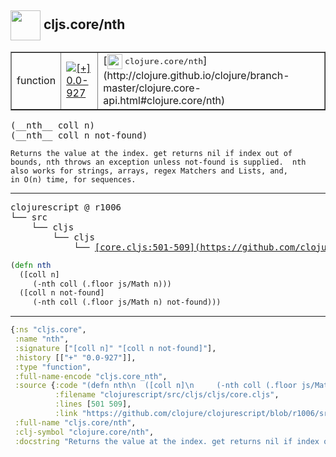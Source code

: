 ## <img width="48px" valign="middle" src="http://i.imgur.com/Hi20huC.png"> cljs.core/nth

 <table border="1">
<tr>
<td>function</td>
<td><a href="https://github.com/cljsinfo/api-refs/tree/0.0-927"><img valign="middle" alt="[+] 0.0-927" src="https://img.shields.io/badge/+-0.0--927-lightgrey.svg"></a> </td>
<td>
[<img height="24px" valign="middle" src="http://i.imgur.com/1GjPKvB.png"> <samp>clojure.core/nth</samp>](http://clojure.github.io/clojure/branch-master/clojure.core-api.html#clojure.core/nth)
</td>
</tr>
</table>

 <samp>
(__nth__ coll n)<br>
(__nth__ coll n not-found)<br>
</samp>

```
Returns the value at the index. get returns nil if index out of
bounds, nth throws an exception unless not-found is supplied.  nth
also works for strings, arrays, regex Matchers and Lists, and,
in O(n) time, for sequences.
```

---

 <pre>
clojurescript @ r1006
└── src
    └── cljs
        └── cljs
            └── <ins>[core.cljs:501-509](https://github.com/clojure/clojurescript/blob/r1006/src/cljs/cljs/core.cljs#L501-L509)</ins>
</pre>

```clj
(defn nth
  ([coll n]
     (-nth coll (.floor js/Math n)))
  ([coll n not-found]
     (-nth coll (.floor js/Math n) not-found)))
```


---

```clj
{:ns "cljs.core",
 :name "nth",
 :signature ["[coll n]" "[coll n not-found]"],
 :history [["+" "0.0-927"]],
 :type "function",
 :full-name-encode "cljs.core_nth",
 :source {:code "(defn nth\n  ([coll n]\n     (-nth coll (.floor js/Math n)))\n  ([coll n not-found]\n     (-nth coll (.floor js/Math n) not-found)))",
          :filename "clojurescript/src/cljs/cljs/core.cljs",
          :lines [501 509],
          :link "https://github.com/clojure/clojurescript/blob/r1006/src/cljs/cljs/core.cljs#L501-L509"},
 :full-name "cljs.core/nth",
 :clj-symbol "clojure.core/nth",
 :docstring "Returns the value at the index. get returns nil if index out of\nbounds, nth throws an exception unless not-found is supplied.  nth\nalso works for strings, arrays, regex Matchers and Lists, and,\nin O(n) time, for sequences."}

```
